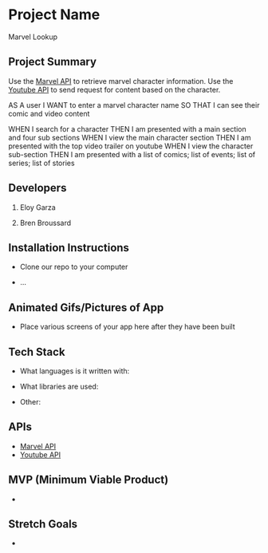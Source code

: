 # Project Name
Marvel Lookup

## Project Summary

Use the [Marvel API](https://developer.marvel.com/) to retrieve marvel character information. Use the [Youtube API](https://www.youtube.com/yt/dev/api-resources.html) to send request for content based on the character.

AS A user
I WANT to enter a marvel character name
SO THAT I can see their comic and video content

WHEN I search for a character
THEN I am presented with a main section and four sub sections
WHEN I view the main character section
THEN I am presented with the top video trailer on youtube
WHEN I view the character sub-section
THEN I am presented with a list of comics; list of events; list of series; list of stories


## Developers

1. Eloy Garza

2. Bren Broussard

## Installation Instructions

- Clone our repo to your computer

- ...


## Animated Gifs/Pictures of App

- Place various screens of your app here after they have been built

## Tech Stack

- What languages is it written with: 

- What libraries are used: 

- Other: 


## APIs

- [Marvel API](https://developer.marvel.com/) 
- [Youtube API](https://www.youtube.com/yt/dev/api-resources.html)

## MVP (Minimum Viable Product)

-


## Stretch Goals

-
